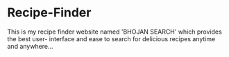 # Recipe-Finder
This is my recipe finder website named 'BHOJAN SEARCH' which provides the best user- interface and ease to search for delicious recipes anytime and anywhere...
